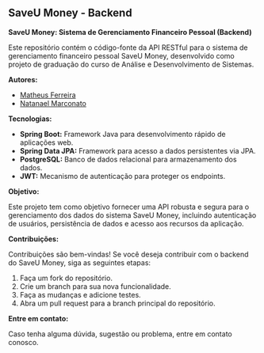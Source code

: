 ## SaveU Money - Backend

**SaveU Money: Sistema de Gerenciamento Financeiro Pessoal (Backend)**

Este repositório contém o código-fonte da API RESTful para o sistema de gerenciamento financeiro pessoal SaveU Money, desenvolvido como projeto de graduação do curso de Análise e Desenvolvimento de Sistemas.

**Autores:**

* [Matheus Ferreira](https://github.com/Nekerxd)
* [Natanael Marconato](https://github.com/nmsantos1)

**Tecnologias:**

* **Spring Boot:** Framework Java para desenvolvimento rápido de aplicações web.
* **Spring Data JPA:** Framework para acesso a dados persistentes via JPA.
* **PostgreSQL:** Banco de dados relacional para armazenamento dos dados.
* **JWT:** Mecanismo de autenticação para proteger os endpoints.

**Objetivo:**

Este projeto tem como objetivo fornecer uma API robusta e segura para o gerenciamento dos dados do sistema SaveU Money, incluindo autenticação de usuários, persistência de dados e acesso aos recursos da aplicação.

**Contribuições:**

Contribuições são bem-vindas! Se você deseja contribuir com o backend do SaveU Money, siga as seguintes etapas:

1. Faça um fork do repositório.
2. Crie um branch para sua nova funcionalidade.
3. Faça as mudanças e adicione testes.
4. Abra um pull request para a branch principal do repositório.


**Entre em contato:**

Caso tenha alguma dúvida, sugestão ou problema, entre em contato conosco.
